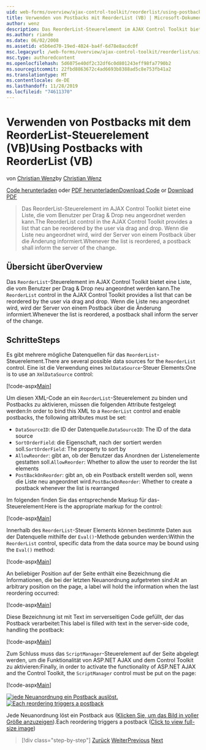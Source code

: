 ```yaml
---
uid: web-forms/overview/ajax-control-toolkit/reorderlist/using-postbacks-with-reorderlist-vb
title: Verwenden von Postbacks mit ReorderList (VB) | Microsoft-Dokumentation
author: wenz
description: Das ReorderList-Steuerelement im AJAX Control Toolkit bietet eine Liste, die vom Benutzer per Drag & Drop neu angeordnet werden kann. Wenn die Liste neu angeordnet ist, wird ein Po...
ms.author: riande
ms.date: 06/02/2008
ms.assetid: e5b6ed70-19ed-4024-ba4f-6d78e8acdc0f
msc.legacyurl: /web-forms/overview/ajax-control-toolkit/reorderlist/using-postbacks-with-reorderlist-vb
msc.type: authoredcontent
ms.openlocfilehash: 5d6075e40df2c32df6c0d801243eff98fa7790b2
ms.sourcegitcommit: 22fbd8863672c4ad6693b8388ad5c8e753fb41a2
ms.translationtype: MT
ms.contentlocale: de-DE
ms.lasthandoff: 11/28/2019
ms.locfileid: "74611370"
---
```

# <a name="using-postbacks-with-reorderlist-vb"></a><span data-ttu-id="b4e39-104">Verwenden von Postbacks mit dem ReorderList-Steuerelement (VB)</span><span class="sxs-lookup"><span data-stu-id="b4e39-104">Using Postbacks with ReorderList (VB)</span></span>

<span data-ttu-id="b4e39-105">von [Christian Wenz](https://github.com/wenz)</span><span class="sxs-lookup"><span data-stu-id="b4e39-105">by [Christian Wenz](https://github.com/wenz)</span></span>

<span data-ttu-id="b4e39-106">[Code herunterladen](https://download.microsoft.com/download/9/3/f/93f8daea-bebd-4821-833b-95205389c7d0/ReorderList4.vb.zip) oder [PDF herunterladen](https://download.microsoft.com/download/2/d/c/2dc10e34-6983-41d4-9c08-f78f5387d32b/reorderlist4VB.pdf)</span><span class="sxs-lookup"><span data-stu-id="b4e39-106">[Download Code](https://download.microsoft.com/download/9/3/f/93f8daea-bebd-4821-833b-95205389c7d0/ReorderList4.vb.zip) or [Download PDF](https://download.microsoft.com/download/2/d/c/2dc10e34-6983-41d4-9c08-f78f5387d32b/reorderlist4VB.pdf)</span></span>

> <span data-ttu-id="b4e39-107">Das ReorderList-Steuerelement im AJAX Control Toolkit bietet eine Liste, die vom Benutzer per Drag & Drop neu angeordnet werden kann.</span><span class="sxs-lookup"><span data-stu-id="b4e39-107">The ReorderList control in the AJAX Control Toolkit provides a list that can be reordered by the user via drag and drop.</span></span> <span data-ttu-id="b4e39-108">Wenn die Liste neu angeordnet wird, wird der Server von einem Postback über die Änderung informiert.</span><span class="sxs-lookup"><span data-stu-id="b4e39-108">Whenever the list is reordered, a postback shall inform the server of the change.</span></span>

## <a name="overview"></a><span data-ttu-id="b4e39-109">Übersicht über</span><span class="sxs-lookup"><span data-stu-id="b4e39-109">Overview</span></span>

<span data-ttu-id="b4e39-110">Das `ReorderList`-Steuerelement im AJAX Control Toolkit bietet eine Liste, die vom Benutzer per Drag & Drop neu angeordnet werden kann.</span><span class="sxs-lookup"><span data-stu-id="b4e39-110">The `ReorderList` control in the AJAX Control Toolkit provides a list that can be reordered by the user via drag and drop.</span></span> <span data-ttu-id="b4e39-111">Wenn die Liste neu angeordnet wird, wird der Server von einem Postback über die Änderung informiert.</span><span class="sxs-lookup"><span data-stu-id="b4e39-111">Whenever the list is reordered, a postback shall inform the server of the change.</span></span>

## <a name="steps"></a><span data-ttu-id="b4e39-112">Schritte</span><span class="sxs-lookup"><span data-stu-id="b4e39-112">Steps</span></span>

<span data-ttu-id="b4e39-113">Es gibt mehrere mögliche Datenquellen für das `ReorderList`-Steuerelement.</span><span class="sxs-lookup"><span data-stu-id="b4e39-113">There are several possible data sources for the `ReorderList` control.</span></span> <span data-ttu-id="b4e39-114">Eine ist die Verwendung eines `XmlDataSource`-Steuer Elements:</span><span class="sxs-lookup"><span data-stu-id="b4e39-114">One is to use an `XmlDataSource` control:</span></span>

[!code-aspx[Main](using-postbacks-with-reorderlist-vb/samples/sample1.aspx)]

<span data-ttu-id="b4e39-115">Um diesen XML-Code an ein `ReorderList`-Steuerelement zu binden und Postbacks zu aktivieren, müssen die folgenden Attribute festgelegt werden:</span><span class="sxs-lookup"><span data-stu-id="b4e39-115">In order to bind this XML to a `ReorderList` control and enable postbacks, the following attributes must be set:</span></span>

- <span data-ttu-id="b4e39-116">`DataSourceID`: die ID der Datenquelle.</span><span class="sxs-lookup"><span data-stu-id="b4e39-116">`DataSourceID`: The ID of the data source</span></span>
- <span data-ttu-id="b4e39-117">`SortOrderField`: die Eigenschaft, nach der sortiert werden soll.</span><span class="sxs-lookup"><span data-stu-id="b4e39-117">`SortOrderField`: The property to sort by</span></span>
- <span data-ttu-id="b4e39-118">`AllowReorder`: gibt an, ob der Benutzer das Anordnen der Listenelemente gestatten soll.</span><span class="sxs-lookup"><span data-stu-id="b4e39-118">`AllowReorder`: Whether to allow the user to reorder the list elements</span></span>
- <span data-ttu-id="b4e39-119">`PostBackOnReorder`: gibt an, ob ein Postback erstellt werden soll, wenn die Liste neu angeordnet wird.</span><span class="sxs-lookup"><span data-stu-id="b4e39-119">`PostBackOnReorder`: Whether to create a postback whenever the list is rearranged</span></span>

<span data-ttu-id="b4e39-120">Im folgenden finden Sie das entsprechende Markup für das-Steuerelement:</span><span class="sxs-lookup"><span data-stu-id="b4e39-120">Here is the appropriate markup for the control:</span></span>

[!code-aspx[Main](using-postbacks-with-reorderlist-vb/samples/sample2.aspx)]

<span data-ttu-id="b4e39-121">Innerhalb des `ReorderList`-Steuer Elements können bestimmte Daten aus der Datenquelle mithilfe der `Eval()`-Methode gebunden werden:</span><span class="sxs-lookup"><span data-stu-id="b4e39-121">Within the `ReorderList` control, specific data from the data source may be bound using the `Eval()` method:</span></span>

[!code-aspx[Main](using-postbacks-with-reorderlist-vb/samples/sample3.aspx)]

<span data-ttu-id="b4e39-122">An beliebiger Position auf der Seite enthält eine Bezeichnung die Informationen, die bei der letzten Neuanordnung aufgetreten sind:</span><span class="sxs-lookup"><span data-stu-id="b4e39-122">At an arbitrary position on the page, a label will hold the information when the last reordering occurred:</span></span>

[!code-aspx[Main](using-postbacks-with-reorderlist-vb/samples/sample4.aspx)]

<span data-ttu-id="b4e39-123">Diese Bezeichnung ist mit Text im serverseitigen Code gefüllt, der das Postback verarbeitet:</span><span class="sxs-lookup"><span data-stu-id="b4e39-123">This label is filled with text in the server-side code, handling the postback:</span></span>

[!code-aspx[Main](using-postbacks-with-reorderlist-vb/samples/sample5.aspx)]

<span data-ttu-id="b4e39-124">Zum Schluss muss das `ScriptManager`-Steuerelement auf der Seite abgelegt werden, um die Funktionalität von ASP.NET AJAX und dem Control Toolkit zu aktivieren:</span><span class="sxs-lookup"><span data-stu-id="b4e39-124">Finally, in order to activate the functionality of ASP.NET AJAX and the Control Toolkit, the `ScriptManager` control must be put on the page:</span></span>

[!code-aspx[Main](using-postbacks-with-reorderlist-vb/samples/sample6.aspx)]

<span data-ttu-id="b4e39-125">[![jede Neuanordnung ein Postback auslöst.](using-postbacks-with-reorderlist-vb/_static/image2.png)](using-postbacks-with-reorderlist-vb/_static/image1.png)</span><span class="sxs-lookup"><span data-stu-id="b4e39-125">[![Each reordering triggers a postback](using-postbacks-with-reorderlist-vb/_static/image2.png)](using-postbacks-with-reorderlist-vb/_static/image1.png)</span></span>

<span data-ttu-id="b4e39-126">Jede Neuanordnung löst ein Postback aus ([Klicken Sie, um das Bild in voller Größe anzuzeigen](using-postbacks-with-reorderlist-vb/_static/image3.png)).</span><span class="sxs-lookup"><span data-stu-id="b4e39-126">Each reordering triggers a postback ([Click to view full-size image](using-postbacks-with-reorderlist-vb/_static/image3.png))</span></span>

> [!div class="step-by-step"]
> <span data-ttu-id="b4e39-127">[Zurück](drag-and-drop-via-reorderlist-cs.md)
> [Weiter](drag-and-drop-via-reorderlist-vb.md)</span><span class="sxs-lookup"><span data-stu-id="b4e39-127">[Previous](drag-and-drop-via-reorderlist-cs.md)
[Next](drag-and-drop-via-reorderlist-vb.md)</span></span>

